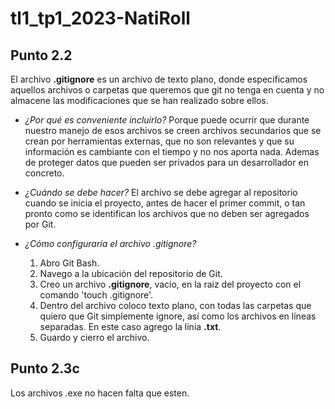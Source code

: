# tl1_tp1_2023-NatiRoll
## Punto 2.2

El archivo **.gitignore** es un archivo de texto plano, donde especificamos aquellos archivos o carpetas que queremos que git no tenga en cuenta y no almacene las modificaciones que se han realizado sobre ellos.

*  _¿Por qué es conveniente incluirlo?_
Porque puede ocurrir que durante nuestro manejo de esos archivos se creen archivos secundarios que se crean por herramientas externas, que no son relevantes y que su información es cambiante con el tiempo y no nos aporta nada. Ademas de proteger datos que pueden ser privados para un desarrollador en concreto.

* _¿Cuándo se debe hacer?_
El archivo se debe agregar al repositorio cuando se inicia el proyecto, antes de hacer el primer commit, o tan pronto como se identifican los archivos que no deben ser agregados por Git.

* _¿Cómo configuraría el archivo .gitignore?_
    1. Abro Git Bash.
    2. Navego a la ubicación del repositorio de Git.
    3. Creo un archivo **.gitignore**, vacio, en la raiz del proyecto con el comando 'touch .gitignore'.
    4. Dentro del archivo coloco texto plano, con todas las carpetas que quiero que Git simplemente ignore, así como los archivos en líneas separadas. En este caso agrego la línia **.txt**.
    5. Guardo y cierro el archivo.

## Punto 2.3c

Los archivos .exe no hacen falta que esten.
